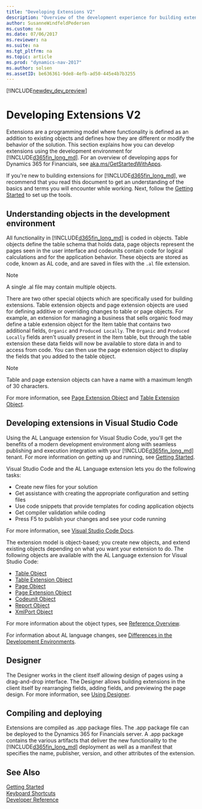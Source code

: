 ```yaml
---
title: "Developing Extensions V2"
description: "Overview of the development experience for building extensions."
author: SusanneWindfeldPedersen
ms.custom: na
ms.date: 07/06/2017
ms.reviewer: na
ms.suite: na
ms.tgt_pltfrm: na
ms.topic: article
ms.prod: "dynamics-nav-2017"
ms.author: solsen
ms.assetID: be636361-9de8-4efb-ad50-445e4b7b3255
---
```


[!INCLUDE[newdev_dev_preview](includes/newdev_dev_preview.md)]

# Developing Extensions V2

Extensions are a programming model where functionality is defined as an addition to existing objects and defines how they are different or modify the behavior of the solution. This section explains how you can develop extensions using the development environment for [!INCLUDE[d365fin_long_md](includes/d365fin_long_md.md)]. For an overview of developing apps for Dynamics 365 for Financials, see [aka.ms/GetStartedWithApps](devenv-develop-apps-for-fin.md).

If you're new to building extensions for [!INCLUDE[d365fin_long_md](includes/d365fin_long_md.md)], we recommend that you read this document to get an understanding of the basics and terms you will encounter while working. Next, follow the [Getting Started](devenv-get-started.md) to set up the tools.

## Understanding objects in the development environment
All functionality in [!INCLUDE[d365fin_long_md](includes/d365fin_long_md.md)] is coded in objects. Table objects define the table schema that holds data, page objects represent the pages seen in the user interface and codeunits contain code for logical calculations and for the application behavior. These objects are stored as code, known as AL code, and are saved in files with the ```.al``` file extension.  

> [!NOTE]  
> A single .al file may contain multiple objects.      

There are two other special objects which are specifically used for building extensions. Table extension objects and page extension objects are used for defining additive or overriding changes to table or page objects. For example, an extension for managing a business that sells organic food may define a table extension object for the Item table that contains two additional fields, ```Organic``` and ```Produced Locally```. The ```Organic``` and ```Produced Locally``` fields aren't usually present in the Item table, but through the table extension these data fields will now be available to store data in and to access from code. You can then use the page extension object to display the fields that you added to the table object.

> [!NOTE]  
> Table and page extension objects can have a name with a maximum length of 30 characters.      

For more information, see [Page Extension Object](devenv-page-ext-object.md) and [Table Extension Object](devenv-table-ext-object.md).

## Developing extensions in Visual Studio Code
Using the AL Language extension for Visual Studio Code, you'll get the benefits of a modern development environment along with seamless publishing and execution integration with your [!INCLUDE[d365fin_long_md](includes/d365fin_long_md.md)] tenant. For more information on getting up and running, see [Getting Started](devenv-get-started.md).

Visual Studio Code and the AL Language extension lets you do the following tasks:

- Create new files for your solution
- Get assistance with creating the appropriate configuration and setting files
- Use code snippets that provide templates for coding application objects
- Get compiler validation while coding
- Press F5 to publish your changes and see your code running

For more information, see [Visual Studio Code Docs](https://code.visualstudio.com/docs).

The extension model is object-based; you create new objects, and extend existing objects depending on what you want your extension to do. The following objects are available with the AL Language extension for Visual Studio Code:

- [Table Object](devenv-table-object.md)
- [Table Extension Object](devenv-table-ext-object.md)
- [Page Object](devenv-page-object.md)
- [Page Extension Object](devenv-page-ext-object.md)
- [Codeunit Object](devenv-codeunit-object.md)
- [Report Object](devenv-report-object.md)
- [XmlPort Object](devenv-xmlport-object.md)

For more information about the object types, see [Reference Overview](devenv-reference-overview.md).

For information about AL language changes, see [Differences in the Development Environments](devenv-differences.md).

## Designer
The Designer works in the client itself allowing design of pages using a drag-and-drop interface. The Designer allows building extensions in the client itself by rearranging fields, adding fields, and previewing the page design. For more information, see [Using Designer](devenv-inclient-designer.md).

## Compiling and deploying
Extensions are compiled as .app package files. The .app package file can be deployed to the Dynamics 365 for Financials server. A .app package contains the various artifacts that deliver the new functionality to the [!INCLUDE[d365fin_long_md](includes/d365fin_long_md.md)] deployment as well as a manifest that specifies the name, publisher, version, and other attributes of the extension. 

## See Also
[Getting Started](devenv-get-started.md)  
[Keyboard Shortcuts](devenv-keyboard-shortcuts.md)    
[Developer Reference](devenv-reference-overview.md)  
